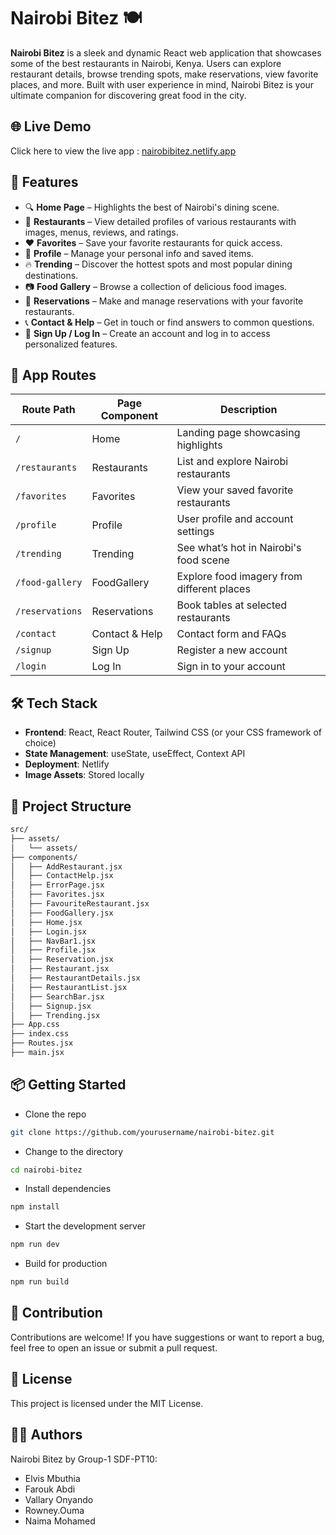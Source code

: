 # Nairobi Bitez 🍽️

**Nairobi Bitez** is a sleek and dynamic React web application that showcases some of the best restaurants in Nairobi, Kenya. Users can explore restaurant details, browse trending spots, make reservations, view favorite places, and more. Built with user experience in mind, Nairobi Bitez is your ultimate companion for discovering great food in the city.



## 🌐 Live Demo

 Click here to view the live app : [nairobibitez.netlify.app](#)

## 🚀 Features

- 🔍 **Home Page** – Highlights the best of Nairobi's dining scene.
- 🍴 **Restaurants** – View detailed profiles of various restaurants with images, menus, reviews, and ratings.
- ❤️ **Favorites** – Save your favorite restaurants for quick access.
- 👤 **Profile** – Manage your personal info and saved items.
- 🔥 **Trending** – Discover the hottest spots and most popular dining destinations.
- 📷 **Food Gallery** – Browse a collection of delicious food images.
- 📆 **Reservations** – Make and manage reservations with your favorite restaurants.
- 📞 **Contact & Help** – Get in touch or find answers to common questions.
- 📝 **Sign Up / Log In** – Create an account and log in to access personalized features.




## 🧭 App Routes

| Route Path        | Page Component     | Description                                 |
|-------------------|--------------------|---------------------------------------------|
| `/`               | Home               | Landing page showcasing highlights          |
| `/restaurants`    | Restaurants        | List and explore Nairobi restaurants        |
| `/favorites`      | Favorites          | View your saved favorite restaurants        |
| `/profile`        | Profile            | User profile and account settings           |
| `/trending`       | Trending           | See what’s hot in Nairobi's food scene      |
| `/food-gallery`   | FoodGallery        | Explore food imagery from different places  |
| `/reservations`   | Reservations       | Book tables at selected restaurants         |
| `/contact`        | Contact & Help     | Contact form and FAQs                       |
| `/signup`         | Sign Up            | Register a new account                      |
| `/login`          | Log In             | Sign in to your account                     |



## 🛠️ Tech Stack

- **Frontend**: React, React Router, Tailwind CSS (or your CSS framework of choice)
- **State Management**: useState, useEffect, Context API
- **Deployment**: Netlify
- **Image Assets**: Stored locally


## 📁 Project Structure

```bash
src/
├── assets/
│   └── assets/
├── components/
│   ├── AddRestaurant.jsx
│   ├── ContactHelp.jsx
│   ├── ErrorPage.jsx
│   ├── Favorites.jsx
│   ├── FavouriteRestaurant.jsx
│   ├── FoodGallery.jsx
│   ├── Home.jsx
│   ├── Login.jsx
│   ├── NavBar1.jsx
│   ├── Profile.jsx
│   ├── Reservation.jsx
│   ├── Restaurant.jsx
│   ├── RestaurantDetails.jsx
│   ├── RestaurantList.jsx
│   ├── SearchBar.jsx
│   ├── Signup.jsx
│   ├── Trending.jsx
├── App.css
├── index.css
├── Routes.jsx
├── main.jsx
```
## 📦 Getting Started

- Clone the repo

```bash
git clone https://github.com/yourusername/nairobi-bitez.git
```
- Change to the directory

```bash
cd nairobi-bitez
````

- Install dependencies
```bash
npm install
```

- Start the development server

```bash
npm run dev
```

- Build for production
```bash
npm run build
```


## 🙌 Contribution
Contributions are welcome! If you have suggestions or want to report a bug, feel free to open an issue or submit a pull request.

## 📄 License
This project is licensed under the MIT License.

 ## 🧑‍💻 Authors
Nairobi Bitez by Group-1 SDF-PT10:

- Elvis Mbuthia
- Farouk Abdi
- Vallary Onyando
- Rowney.Ouma
- Naima Mohamed